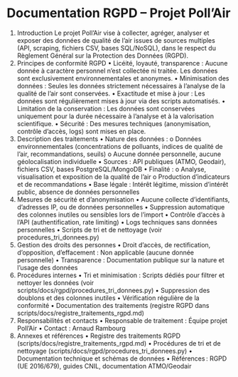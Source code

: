 # Documentation RGPD – Projet Poll’Air

1. Introduction
Le projet Poll’Air vise à collecter, agréger, analyser et exposer des données de qualité de l’air issues de sources multiples (API, scraping, fichiers CSV, bases SQL/NoSQL), dans le respect du Règlement Général sur la Protection des Données (RGPD).
2. Principes de conformité RGPD
•	Licéité, loyauté, transparence : Aucune donnée à caractère personnel n’est collectée ni traitée. Les données sont exclusivement environnementales et anonymes.
•	Minimisation des données : Seules les données strictement nécessaires à l’analyse de la qualité de l’air sont conservées.
•	Exactitude et mise à jour : Les données sont régulièrement mises à jour via des scripts automatisés.
•	Limitation de la conservation : Les données sont conservées uniquement pour la durée nécessaire à l’analyse et à la valorisation scientifique.
•	Sécurité : Des mesures techniques (anonymisation, contrôle d’accès, logs) sont mises en place.
3. Description des traitements
•	Nature des données :
o	Données environnementales (concentrations de polluants, indices de qualité de l’air, recommandations, seuils)
o	Aucune donnée personnelle, aucune géolocalisation individuelle
•	Sources : API publiques (ATMO, Geodair), fichiers CSV, bases PostgreSQL/MongoDB
•	Finalité :
o	Analyse, visualisation et exposition de la qualité de l’air
o	Production d’indicateurs et de recommandations
•	Base légale : Intérêt légitime, mission d’intérêt public, absence de données personnelles
4. Mesures de sécurité et d’anonymisation
•	Aucune collecte d’identifiants, d’adresses IP, ou de données personnelles
•	Suppression automatique des colonnes inutiles ou sensibles lors de l’import
•	Contrôle d’accès à l’API (authentification, rate limiting)
•	Logs techniques sans données personnelles
•	Scripts de tri et de nettoyage (voir procedures_tri_donnees.py)
5. Gestion des droits des personnes
•	Droit d’accès, de rectification, d’opposition, d’effacement : Non applicable (aucune donnée personnelle)
•	Transparence : Documentation publique sur la nature et l’usage des données
6. Procédures internes
•	Tri et minimisation : Scripts dédiés pour filtrer et nettoyer les données (voir scripts/docs/rgpd/procedures_tri_donnees.py)
•	Suppression des doublons et des colonnes inutiles
•	Vérification régulière de la conformité
•	Documentation des traitements (registre RGPD dans scripts/docs/registre_traitements_rgpd.md)
7. Responsabilités et contacts
•	Responsable de traitement : Équipe projet Poll’Air
•	Contact : Arnaud Rambourg
8. Annexes et références
•	Registre des traitements RGPD (scripts/docs/registre_traitements_rgpd.md)
•	Procédures de tri et de nettoyage (scripts/docs/rgpd/procedures_tri_donnees.py)
•	Documentation technique et schémas de données
•	Références : RGPD (UE 2016/679), guides CNIL, documentation ATMO/Geodair
